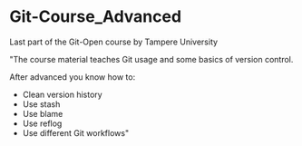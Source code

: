 # Git-Course_Advanced
Last part of the Git-Open course by Tampere University

"The course material teaches Git usage and some basics of version control.

After advanced you know how to:

+  Clean version history
+  Use stash
+  Use blame
+  Use reflog
+  Use different Git workflows"
